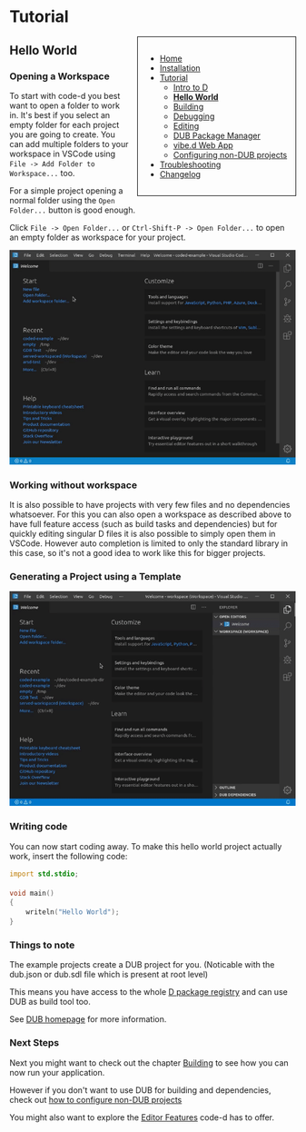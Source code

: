 <!-- Documentation generated from docs-src/hello-world.md -->

# Tutorial

<div style="float: right; margin-left: 1em; padding: 1em; border: 1px solid white; position: relative; z-index: 10; outline: 1px solid black;">

* [Home](index.md)
* [Installation](install.md)
* [Tutorial](intro-to-d.md)
	* [Intro to D](intro-to-d.md)
	* **[Hello World](hello-world.md)**
	* [Building](building.md)
	* [Debugging](debugging.md)
	* [Editing](editing.md)
	* [DUB Package Manager](dub.md)
	* [vibe.d Web App](vibe-d.md)
	* [Configuring non-DUB projects](non-dub.md)
* [Troubleshooting](troubleshooting.md)
* [Changelog](../CHANGELOG.md)

</div>

## Hello World

### Opening a Workspace

To start with code-d you best want to open a folder to work in. It's best if you select an empty folder for each project you are going to create. You can add multiple folders to your workspace in VSCode using `File -> Add Folder to Workspace...` too.

For a simple project opening a normal folder using the `Open Folder...` button is good enough.

Click `File -> Open Folder...` or `Ctrl-Shift-P -> Open Folder...` to open an empty folder as workspace for your project.

![example video](video_open_folder.gif)

### Working without workspace

It is also possible to have projects with very few files and no dependencies whatsoever. For this you can also open a workspace as described above to have full feature access (such as build tasks and dependencies) but for quickly editing singular D files it is also possible to simply open them in VSCode. However auto completion is limited to only the standard library in this case, so it's not a good idea to work like this for bigger projects.

### Generating a Project using a Template

![example video](video_create_project.gif)

### Writing code

You can now start coding away. To make this hello world project actually work, insert the following code:

```d
import std.stdio;

void main()
{
	writeln("Hello World");
}
```

### Things to note

The example projects create a DUB project for you. (Noticable with the dub.json or dub.sdl file which is present at root level)

This means you have access to the whole [D package registry](https://code.dlang.org) and can use DUB as build tool too.

See [DUB homepage](https://dub.pm) for more information.

### Next Steps

Next you might want to check out the chapter [Building](building.md) to see how you can now run your application.

However if you don't want to use DUB for building and dependencies, check out [how to configure non-DUB projects](non-dub.md)

You might also want to explore the [Editor Features](editing.md) code-d has to offer.
